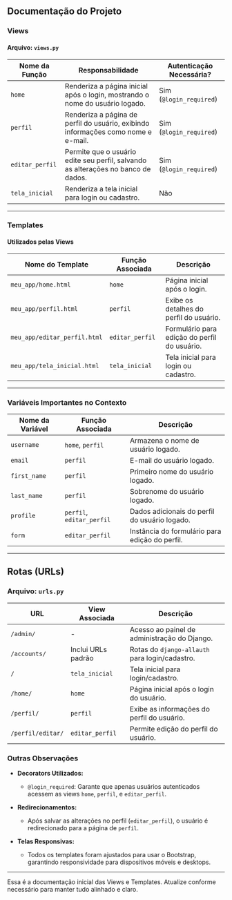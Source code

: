 ## Documentação do Projeto

### Views

#### Arquivo: `views.py`

| **Nome da Função**   | **Responsabilidade**                                                                 | **Autenticação Necessária?** |
|-----------------------|--------------------------------------------------------------------------------------|------------------------------|
| `home`               | Renderiza a página inicial após o login, mostrando o nome do usuário logado.         | Sim (`@login_required`)      |
| `perfil`             | Renderiza a página de perfil do usuário, exibindo informações como nome e e-mail.    | Sim (`@login_required`)      |
| `editar_perfil`      | Permite que o usuário edite seu perfil, salvando as alterações no banco de dados.     | Sim (`@login_required`)      |
| `tela_inicial`       | Renderiza a tela inicial para login ou cadastro.                                      | Não                          |

---

### Templates

#### Utilizados pelas Views

| **Nome do Template**           | **Função Associada**    | **Descrição**                                 |
|--------------------------------|-------------------------|-----------------------------------------------|
| `meu_app/home.html`            | `home`                 | Página inicial após o login.                  |
| `meu_app/perfil.html`          | `perfil`               | Exibe os detalhes do perfil do usuário.       |
| `meu_app/editar_perfil.html`   | `editar_perfil`        | Formulário para edição do perfil do usuário.  |
| `meu_app/tela_inicial.html`    | `tela_inicial`         | Tela inicial para login ou cadastro.          |

---

### Variáveis Importantes no Contexto

| **Nome da Variável** | **Função Associada** | **Descrição**                                           |
|-----------------------|----------------------|---------------------------------------------------------|
| `username`           | `home`, `perfil`    | Armazena o nome de usuário logado.                     |
| `email`              | `perfil`            | E-mail do usuário logado.                              |
| `first_name`         | `perfil`            | Primeiro nome do usuário logado.                       |
| `last_name`          | `perfil`            | Sobrenome do usuário logado.                           |
| `profile`            | `perfil`, `editar_perfil` | Dados adicionais do perfil do usuário logado.         |
| `form`               | `editar_perfil`     | Instância do formulário para edição do perfil.         |

---
## Rotas (URLs)
### Arquivo: `urls.py`

| **URL**                | **View Associada**   | **Descrição**                                      |
|------------------------|----------------------|--------------------------------------------------|
| `/admin/`              | -                   | Acesso ao painel de administração do Django.      |
| `/accounts/`           | Inclui URLs padrão  | Rotas do `django-allauth` para login/cadastro.    |
| `/`                    | `tela_inicial`      | Tela inicial para login/cadastro.                |
| `/home/`               | `home`              | Página inicial após o login do usuário.          |
| `/perfil/`             | `perfil`            | Exibe as informações do perfil do usuário.       |
| `/perfil/editar/`      | `editar_perfil`     | Permite edição do perfil do usuário.             |


### Outras Observações

- **Decorators Utilizados:**
  - `@login_required`: Garante que apenas usuários autenticados acessem as views `home`, `perfil`, e `editar_perfil`.

- **Redirecionamentos:**
  - Após salvar as alterações no perfil (`editar_perfil`), o usuário é redirecionado para a página de `perfil`.

- **Telas Responsivas:**
  - Todos os templates foram ajustados para usar o Bootstrap, garantindo responsividade para dispositivos móveis e desktops.

---

Essa é a documentação inicial das Views e Templates. Atualize conforme necessário para manter tudo alinhado e claro.

